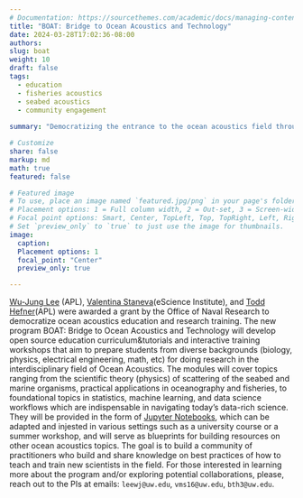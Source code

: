 ```yaml
---
# Documentation: https://sourcethemes.com/academic/docs/managing-content/
title: "BOAT: Bridge to Ocean Acoustics and Technology"
date: 2024-03-28T17:02:36-08:00
authors: 
slug: boat
weight: 10
draft: false
tags: 
  - education
  - fisheries acoustics
  - seabed acoustics
  - community engagement
    
summary: "Democratizing the entrance to the ocean acoustics field through interdisciplinary education and outreach"

# Customize
share: false
markup: md
math: true
featured: false

# Featured image
# To use, place an image named `featured.jpg/png` in your page's folder.
# Placement options: 1 = Full column width, 2 = Out-set, 3 = Screen-width
# Focal point options: Smart, Center, TopLeft, Top, TopRight, Left, Right, BottomLeft, Bottom, BottomRight
# Set `preview_only` to `true` to just use the image for thumbnails.
image:
  caption:
  Placement options: 1
  focal_point: "Center"
  preview_only: true

---
```


[Wu-Jung Lee](/author/wu-jung-lee) (APL), [Valentina Staneva](/author/valentina-staneva)(eScience Institute), and [Todd Hefner](https://www.apl.washington.edu/people/profile.php?last_name=Hefner&first_name=Todd)(APL) were awarded a grant by the Office of Naval Research to democratize ocean acoustics education and research training. The new program BOAT: Bridge to Ocean Acoustics and Technology will develop open source education curriculum\&tutorials and interactive training workshops that aim to prepare students from diverse backgrounds (biology, physics, electrical engineering, math, etc) for doing research in the interdisciplinary field of Ocean Acoustics. The modules will cover topics ranging from the scientific theory (physics) of scattering of the seabed and marine organisms, practical applications in oceanography and fisheries, to foundational topics in statistics, machine learning, and data science workflows which are indispensable in navigating today’s data-rich science. They will be provided in the form of [Jupyter Notebooks](https://ebooks.iospress.nl/publication/42900), which can be adapted and injested in various settings such as a university course or a summer workshop, and will serve as blueprints for building resources on other ocean acoustics topics. The goal is to build a community of practitioners who build and share knowledge on best practices of how to teach and train new scientists in the field. For those interested in learning more about the program and/or exploring potential collaborations, please, reach out to the PIs at emails: `leewj@uw.edu`, `vms16@uw.edu`, `bth3@uw.edu`.  




